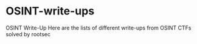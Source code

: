 # OSINT-write-ups
OSINT Write-Up
Here are the lists of different write-ups from OSINT CTFs solved by rootsec
